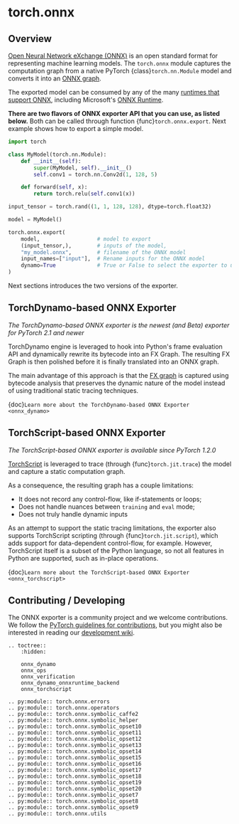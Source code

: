 # torch.onnx


## Overview

[Open Neural Network eXchange (ONNX)](https://onnx.ai/) is an open standard
format for representing machine learning models. The `torch.onnx` module captures the computation graph from a
native PyTorch {class}`torch.nn.Module` model and converts it into an
[ONNX graph](https://github.com/onnx/onnx/blob/main/docs/IR.md).

The exported model can be consumed by any of the many
[runtimes that support ONNX](https://onnx.ai/supported-tools.html#deployModel), including
Microsoft's [ONNX Runtime](https://www.onnxruntime.ai).

**There are two flavors of ONNX exporter API that you can use, as listed below.**
Both can be called through function {func}`torch.onnx.export`.
Next example shows how to export a simple model.

```python
import torch

class MyModel(torch.nn.Module):
    def __init__(self):
        super(MyModel, self).__init__()
        self.conv1 = torch.nn.Conv2d(1, 128, 5)

    def forward(self, x):
        return torch.relu(self.conv1(x))

input_tensor = torch.rand((1, 1, 128, 128), dtype=torch.float32)

model = MyModel()

torch.onnx.export(
    model,                  # model to export
    (input_tensor,),        # inputs of the model,
    "my_model.onnx",        # filename of the ONNX model
    input_names=["input"],  # Rename inputs for the ONNX model
    dynamo=True             # True or False to select the exporter to use
)
```

Next sections introduces the two versions of the exporter.

## TorchDynamo-based ONNX Exporter

*The TorchDynamo-based ONNX exporter is the newest (and Beta) exporter for PyTorch 2.1 and newer*

TorchDynamo engine is leveraged to hook into Python's frame evaluation API and dynamically rewrite its
bytecode into an FX Graph. The resulting FX Graph is then polished before it is finally translated into an
ONNX graph.

The main advantage of this approach is that the [FX graph](https://pytorch.org/docs/stable/fx.html) is captured using
bytecode analysis that preserves the dynamic nature of the model instead of using traditional static tracing techniques.

{doc}`Learn more about the TorchDynamo-based ONNX Exporter <onnx_dynamo>`

## TorchScript-based ONNX Exporter

*The TorchScript-based ONNX exporter is available since PyTorch 1.2.0*

[TorchScript](https://pytorch.org/docs/stable/jit.html) is leveraged to trace (through {func}`torch.jit.trace`)
the model and capture a static computation graph.

As a consequence, the resulting graph has a couple limitations:

* It does not record any control-flow, like if-statements or loops;
* Does not handle nuances between `training` and `eval` mode;
* Does not truly handle dynamic inputs

As an attempt to support the static tracing limitations, the exporter also supports TorchScript scripting
(through {func}`torch.jit.script`), which adds support for data-dependent control-flow, for example. However, TorchScript
itself is a subset of the Python language, so not all features in Python are supported, such as in-place operations.

{doc}`Learn more about the TorchScript-based ONNX Exporter <onnx_torchscript>`

## Contributing / Developing

The ONNX exporter is a community project and we welcome contributions. We follow the
[PyTorch guidelines for contributions](https://github.com/pytorch/pytorch/blob/main/CONTRIBUTING.md), but you might
also be interested in reading our [development wiki](https://github.com/pytorch/pytorch/wiki/PyTorch-ONNX-exporter).

```{eval-rst}
.. toctree::
    :hidden:

    onnx_dynamo
    onnx_ops
    onnx_verification
    onnx_dynamo_onnxruntime_backend
    onnx_torchscript
```

<!-- This module needs to be documented. Adding here in the meantime 
for tracking purposes -->
```{eval-rst}
.. py:module:: torch.onnx.errors
.. py:module:: torch.onnx.operators
.. py:module:: torch.onnx.symbolic_caffe2
.. py:module:: torch.onnx.symbolic_helper
.. py:module:: torch.onnx.symbolic_opset10
.. py:module:: torch.onnx.symbolic_opset11
.. py:module:: torch.onnx.symbolic_opset12
.. py:module:: torch.onnx.symbolic_opset13
.. py:module:: torch.onnx.symbolic_opset14
.. py:module:: torch.onnx.symbolic_opset15
.. py:module:: torch.onnx.symbolic_opset16
.. py:module:: torch.onnx.symbolic_opset17
.. py:module:: torch.onnx.symbolic_opset18
.. py:module:: torch.onnx.symbolic_opset19
.. py:module:: torch.onnx.symbolic_opset20
.. py:module:: torch.onnx.symbolic_opset7
.. py:module:: torch.onnx.symbolic_opset8
.. py:module:: torch.onnx.symbolic_opset9
.. py:module:: torch.onnx.utils
```
